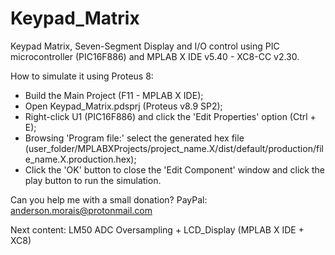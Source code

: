 # Keypad_Matrix
Keypad Matrix, Seven-Segment Display and I/O control using PIC microcontroller (PIC16F886) and MPLAB X IDE v5.40 - XC8-CC v2.30.

How to simulate it using Proteus 8: 
- Build the Main Project (F11 - MPLAB X IDE);
- Open Keypad_Matrix.pdsprj (Proteus v8.9 SP2);
- Right-click U1 (PIC16F886) and click the 'Edit Properties' option (Ctrl + E); 
- Browsing 'Program file:' select the generated hex file (user_folder/MPLABXProjects/project_name.X/dist/default/production/file_name.X.production.hex);
- Click the 'OK' button to close the 'Edit Component' window and click the play button to run the simulation.

 Can you help me with a small donation? PayPal: anderson.morais@protonmail.com
 
 Next content: LM50 ADC Oversampling + LCD_Display (MPLAB X IDE + XC8)
